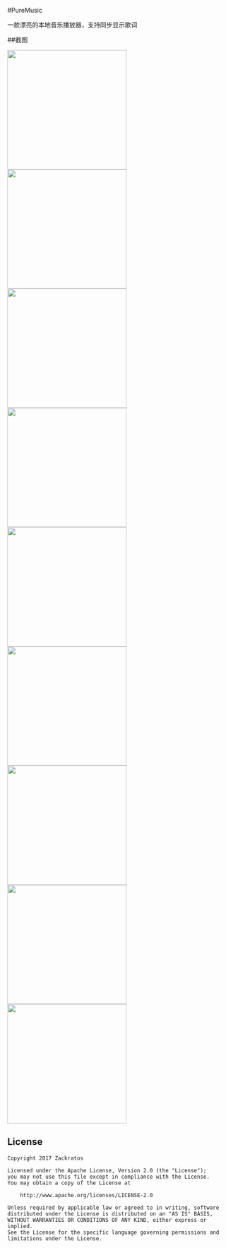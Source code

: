 #PureMusic

一款漂亮的本地音乐播放器，支持同步显示歌词

##截图

<img src="Screenshots/Screenshot_20170209-230038.png" width="270px"/>
<img src="Screenshots/Screenshot_20170209-230133.png" width="270px"/>
<img src="Screenshots/Screenshot_20170209-230242.png" width="270px"/>
<img src="Screenshots/Screenshot_20170209-230314.png" width="270px"/>
<img src="Screenshots/Screenshot_20170209-230339.png" width="270px"/>
<img src="Screenshots/Screenshot_20170209-230351.png" width="270px"/>
<img src="Screenshots/Screenshot_20170209-233652.png" width="270px"/>
<img src="Screenshots/Screenshot_20170209-233838.png" width="270px"/>
<img src="Screenshots/Screenshot_20170209-234001.png" width="270px"/>


## License
```
Copyright 2017 Zackratos

Licensed under the Apache License, Version 2.0 (the "License");
you may not use this file except in compliance with the License.
You may obtain a copy of the License at

    http://www.apache.org/licenses/LICENSE-2.0

Unless required by applicable law or agreed to in writing, software
distributed under the License is distributed on an "AS IS" BASIS,
WITHOUT WARRANTIES OR CONDITIONS OF ANY KIND, either express or implied.
See the License for the specific language governing permissions and
limitations under the License.
```
